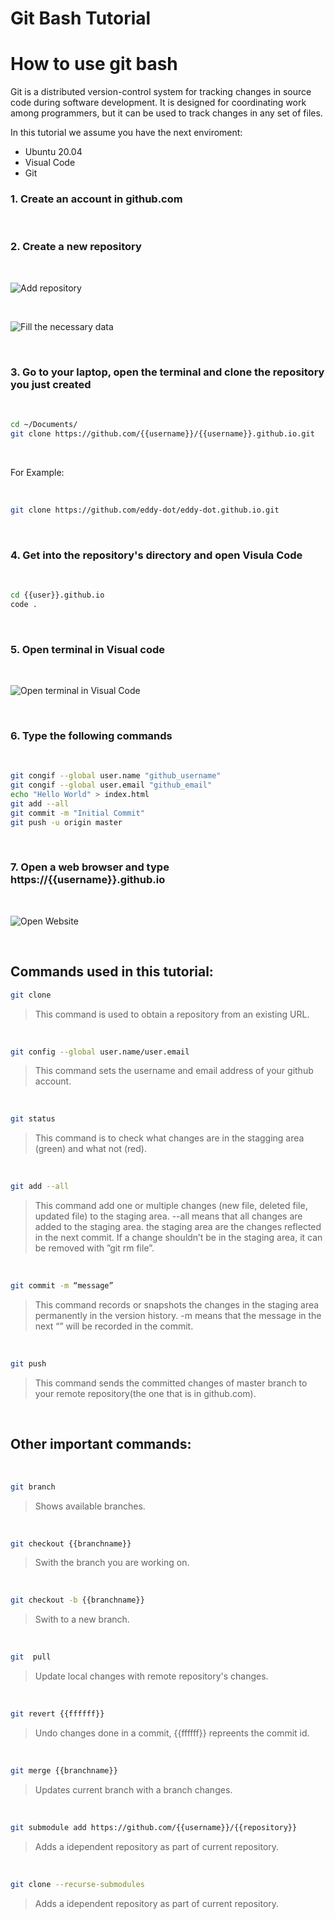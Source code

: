 # Git Bash Tutorial


# How to use git bash

Git is a distributed version-control system for tracking changes in source code during software development. It is designed for coordinating work among programmers, but it can be used to track changes in any set of files.

In this tutorial we assume you have the next enviroment:
* Ubuntu 20.04
* Visual Code
* Git

### 1. Create an account in github.com

<br />

### 2. Create a new repository

<br />

![Add repository](1_create_repo.png) 

<br />

![Fill the necessary data](2_create_repo.png) 

<br />

### 3. Go to your laptop, open the terminal and clone the repository you just created

<br />

```bash
cd ~/Documents/
git clone https://github.com/{{username}}/{{username}}.github.io.git
```
<br />

For Example:

<br />

```bash
git clone https://github.com/eddy-dot/eddy-dot.github.io.git
```

<br />

### 4. Get into the repository's directory and open Visula Code

<br />

```bash
cd {{user}}.github.io
code .
```
<br />

### 5. Open terminal in Visual code

<br />

![Open terminal in Visual Code](3_open_terminal_in_vs.png) 

<br />

### 6. Type the following commands

<br />

```bash
git congif --global user.name "github_username"
git congif --global user.email "github_email"
echo "Hello World" > index.html
git add --all
git commit -m "Initial Commit"
git push -u origin master
```
<br />

### 7. Open a web browser and type https://{{username}}.github.io

<br />

![Open Website](4_open_website.png) 

<br />

## Commands used in this tutorial:

```bash
git clone
```

>This command is used to obtain a repository from an existing URL.

<br />

```bash    
git config --global user.name/user.email
```

>This command sets the username and email address of your github account.

<br />

```bash    
git status
```

>This command is to check what changes are in the stagging area (green) and what not (red).

<br />

```bash    
git add --all
```

>This command add one or multiple changes (new file, deleted file, updated file) to the staging area. --all means that all changes are added to the staging area. the staging area are the changes reflected in the next commit. If a change shouldn’t be in the staging area, it can be removed with ”git rm file”.

<br />

```bash
git commit -m “message”
```

>This command records or snapshots the changes in the staging area permanently in the version history. -m means that the message in the next “” will be recorded in the commit.

<br />

```bash
git push
```
>This command sends the committed changes of master branch to your remote repository(the one that is in github.com).

<br />

## Other important commands:

<br />

```bash
git branch
```

>Shows available branches.

<br />

```bash
git checkout {{branchname}}
```

>Swith the branch you are working on.

<br />

```bash
git checkout -b {{branchname}}
```

>Swith to a new branch.

<br />

```bash
git  pull
```

>Update local changes with remote repository's changes.

<br />

```bash
git revert {{ffffff}}
```
>Undo changes done in a commit, {{ffffff}} repreents the commit id.

<br />

```bash
git merge {{branchname}}
```

>Updates current branch with a branch changes.

<br />

```bash
git submodule add https://github.com/{{username}}/{{repository}}
```

>Adds a idependent repository as part of current repository.

<br />

```bash
git clone --recurse-submodules
```

>Adds a idependent repository as part of current repository.

<br />
